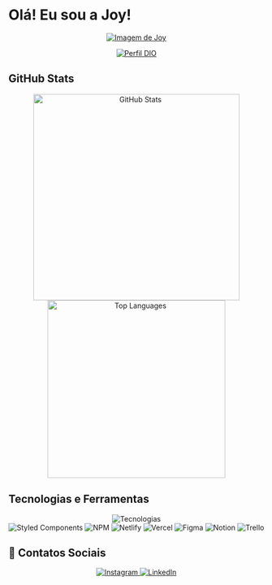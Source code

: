 # Olá! Eu sou a Joy!

<div align="center">
  <a href="https://imgur.com/OS0TQPe">
    <img src="https://i.imgur.com/OS0TQPet.png" alt="Imagem de Joy" title="source: imgur.com" />
  </a>

[![Perfil DIO](https://img.shields.io/badge/-Meu%20Perfil%20na%20DIO-0077B5?style=for-the-badge&logo=gitbook&logoColor=white)](https://www.dio.me/users/joyceassis96)

</div>



## GitHub Stats
<div align="center">
  <img src="https://github-readme-stats.vercel.app/api?username=JoyAssis&custom_title=Github+Stats&bg_color=00000000&hide_border=true&show_icons=true&text_color=667799&title_color=388286&icon_color=388286" alt="GitHub Stats" width="406" />
  <img src="https://github-readme-stats.vercel.app/api/top-langs/?username=JoyAssis&layout=compact&hide_border=true&bg_color=00000000&text_color=667799&custom_title=Top+Languages&title_color=388286" alt="Top Languages" width="350" />
</div>

## Tecnologias e Ferramentas
<div align="center">
  <img src="https://skillicons.dev/icons?i=html,css,js,react,java,nodejs,py" alt="Tecnologias" /><br>
  <img src="https://img.shields.io/badge/styled--components-DB7093?style=for-the-badge&logo=styled-components&logoColor=white" alt="Styled Components" />
  <img src="https://img.shields.io/badge/NPM-%23000000.svg?style=for-the-badge&logo=npm&logoColor=white" alt="NPM" />
  <img src="https://img.shields.io/badge/netlify-%23000000.svg?style=for-the-badge&logo=netlify&logoColor=#00C7B7" alt="Netlify" />
  <img src="https://img.shields.io/badge/vercel-%23000000.svg?style=for-the-badge&logo=vercel&logoColor=white" alt="Vercel" />
  <img src="https://img.shields.io/badge/figma-%23F24E1E.svg?style=for-the-badge&logo=figma&logoColor=white" alt="Figma" />
  <img src="https://img.shields.io/badge/Notion-%23000000.svg?style=for-the-badge&logo=notion&logoColor=white" alt="Notion" />
  <img src="https://img.shields.io/badge/Trello-%23026AA7.svg?style=for-the-badge&logo=Trello&logoColor=white" alt="Trello" />
</div>

## 📮 Contatos Sociais
<div align="center">
  <a href="https://www.instagram.com/imjoyassis/" target="_blank">
    <img src="https://img.shields.io/badge/Instagram-E4405F?style=for-the-badge&logo=instagram&logoColor=white" alt="Instagram">
  </a>
  <a href="https://www.linkedin.com/in/joyce-assis-31a100179/" target="_blank">
    <img src="https://img.shields.io/badge/LinkedIn-0077B5?style=for-the-badge&logo=linkedin&logoColor=white" alt="LinkedIn">
  </a>
</div>
